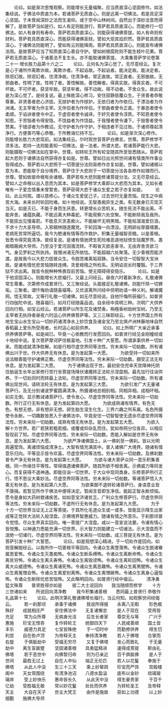 <!-- { "loadSidebar": true } -->
　　论曰。如是渐次思惟观察。则能增长无量福聚。应当质直深心坚固修作。如法集经说。于佛法中质直为本。若诸菩萨无质直心。则是远离一切佛法。若是具足深心坚固。于未曾闻深妙之法而生渴仰。或于空中山林树间。自然出于深妙法音而得解了。是故菩萨当如是行。如人有足则能游行。菩萨若具质直深心。而能修行一切佛法。如人有身则有寿命。菩萨若具质直深心。则能获得诸佛菩提。如人有命则有财利。菩萨若具质直深心。而能获得诸佛圣财。譬如大炬其焰炽然。菩萨若具质直深心。于诸佛法则能明了。譬如有云则能降雨。菩萨若具质直深心。则能宣布诸佛法雨。是故菩萨应当了知质直深心善自守护。譬如树根腐败则不能生枝叶花果。菩萨若无质直深心。于诸善法不复生长。亦不能取诸佛菩提。
大乘集菩萨学论卷第二十一
增长胜力品第十六之二
　　论曰。云何名为深心觉了。无尽意经云。复次是心于诸所作离欺诈故。离欺诈者。不起谄故。不起谄者。能决定故。能决定者。除诳幻故。除诳幻者。住清净故。住清净者。常正直故。常正直者。无邪曲故。无邪曲者。性明了故。性明了者。善悟解故。善悟解者。得真实故。得真实者。不可坏故。不可坏者。获坚牢故。获坚牢者。得不动故。得不动者。不舍众生。故此说是为深心觉了。是经复说。最上殊胜深心修习。安住寂静慈覆众生。于贤善者恭敬尊重。非贤善者悲心济拔。无捄护者为作捄护。无依归者为作依归。于漂泊者为作洲渚。无主宰者为作主宰。无伴侣者为作伴侣。于邪曲者使令正直。于暴恶者使令柔顺。于谄谀者使令中正。于虚诳者使令诚谛。于奸宄者使令淳质。不知恩者使令知恩。于苦恼者令得安隐。不饶益者为作饶益。于我慢者使令谦下。于毁訾者使令赞美。于错谬者为作教诏。无守护者为作守护。于相违者不见过咎。于诸师尊起清净行。方便善巧等心恭敬。于所教诲忆持不忘。
　　论曰。如是渐次深心修作。则能增长胜力大悲现前。如法集经云。尔时观世音菩萨白佛言。世尊。菩萨修学不须多法。若持一法则能善知一切佛法。是一法者。所谓大悲。若诸菩萨能行大悲。则能摄取一切佛法如在掌中。世尊。如转轮王所有轮宝随其所至皆悉随从。菩萨若起大悲则于诸佛法自然获得亦复如是。世尊。譬如日出光照世间诸有情类所作事业皆得成办。菩萨若以大悲照于一切菩提分法则易修作亦复如是。世尊。譬如诸根以意为本。悉能取于自分境界。菩萨住于大悲则于一切菩提分法各各修作如理而行。世尊。譬如依彼命根有余诸根。菩萨若有大悲则能修诸菩提分法。又无尽意经云。譬如人之命根以出入息而为其本。如是菩萨修学大乘即以大悲而为其本。又如长者唯有一子爱念情重未曾暂舍。菩萨获得大悲于诸众生爱之若子亦复如是。
　　论曰。此云何观。谓以慈修心。于诸众生爱犹己子。过去世时无量苦恼。现生之中病苦大海。未来长时轮回险难。如十地经说。无智愚痴异生之类。有无数身已灭现灭当灭。如是灭已。不能于身而生厌患。转更增长众苦机关。随生死流不能出离。不能弃舍。诸蕴执藏。不能远离大种毒蛇。不能观察六处空聚。不能断除我及我所。不能拔出见慢毒箭。不能息灭贪恚痴火。不能破坏无明黑暗。不能枯涸渴爱巨浪。不求十力大圣导师。入邪稠林随逐魔党。于轮回海一向漂没。无明卵谷厚膜缠裹。老病死苦常所逼切。我今为愍诸有情等而作救护。积集无量福智资粮。以是善根。皆悉令得究竟清净。彼经复说。是诸有情驰骋生死险难恶道地狱傍生琰魔罗界。愚痴暗蔽阙大导师。乃至没于爱河洄澓流转。不暇省灭欲恚害寻。无由弃舍贪欲习气。身见罗刹之所执持。我慢洲渚无所依怙。不能超越六处聚落。无少善根而能济渡。是故我今以大悲力拔彼众生。令脱苦难离垢寂静。当令安住一切智智大宝洲故。是诸有情忧悲苦恼随转连缚。贪爱桎梏之所检系。无明谄诳长时覆翳。于三界狱不求出离。我皆令脱种种怖畏现前苦恼。使无障碍得安隐乐。
　　论曰。如是于他坚固深心。则能增长大悲福行。又最上问经云。昼夜六时着新净衣。礼敬诸佛常生尊重。次第修作成普贤行。又三聚经说。头面接足礼敬诸佛。则能忏除一切罪垢。三聚者。谓忏悔劝请随喜福等。又优波离所问经中但明劝请一种义利。解诸魔网。悟无常故。又等行礼敬一切诸佛。如无尽意经说。自他忏悔所获福行。如普贤行四伽陀中说。随喜福行。如月灯经随喜品说。自余经中具明三种。次明广大供养回向行相。如宝云经云。若诸菩萨以所生花及诸焚香。栴檀香树劫树宝树。乃至无主宰者无执持者昼夜六时运心供养佛菩萨等。又三三昧耶经云。十方世界国土所有地生宝山水生宝山一切妙药诸清净水上妙饮食及诸金宝乃至北俱卢洲林藤地味自然香稻最上爱乐所受用者。长时运心如前供养。
　　论曰。如上所明广大亲近承事供养佛菩萨等。如是闻已。毕竟一心依教而行发愿回向。如普贤行经见金刚幢经或十地经中说。复次菩萨摩诃萨住极喜地。引发十种广大誓愿。所谓承事供养一切如来。而能成就清净胜解。如是行相尽虚空界同等法性。穷未来际一切劫数。所有诸佛出兴于世。作大供养无有休息。是为发起第一大愿。
　　为欲受持一切如来所说法眼善能守护诸佛正教。尽虚空界同等法性。穷未来际一切劫数。摄受正法无有休息。是为发起第二大愿。
　　为于诸佛出现于世。最初安住兜率天宫降神托阴住胎诞生长年出家修行苦行坐菩提场降伏诸魔转正法轮示涅盘相。最先加行往诣供养。于一切处同时而转最上法轮。尽虚空界同等法性。穷未来际一切劫数。所有诸佛出现世间。请转法轮无有休息。是为发起第三大愿。
　　为欲引发广大无量诸菩萨行。及无分别诸波罗蜜圆满清净。所摄诸地总相别相。同相异相。成相坏相。如实无倒。显示教诫诸菩萨行。使令发心。尽虚空界同等法性。穷未来际一切劫数。所行正行无有休息。是为发起第四大愿。
　　为欲成熟诸有情界。有色无色。有想无想。非有想非无想。卵生胎生湿生化生。三界六趣之所系属。名色所摄使令永断。一切趣数皆悉入于诸佛法中。毕竟安住一切智智使无遗余尽虚空界同等法性。穷未来际一切劫数。成熟有情无有休息。是为发起第五大愿。
　　为欲入解十方世界。若广若狭若粗若细。或覆或仰杂乱而住。犹如帝网分位各异。以相应智现前了知。尽虚空界同等法性。穷未来际一切劫数。悉能入解如是世界无有休息。是为发起第六大愿。
　　为欲严净诸佛国土。从一佛刹至一佛刹。皆以光明周遍莹饰。离诸烦恼成清净土。大智有情充满其中。普入诸佛广大境界。随诸有情意乐归向。平等显示皆令欢喜。尽虚空界同等法性。穷未来际一切劫数。及佛刹数普令严净无有休息。是为发起第七大愿。
　　为欲与诸大菩萨众同一意乐积集善根。同一所缘住平等性。常得值遇诸佛菩萨。随其所欲不相舍离。示佛威力等同发心。而复获得不退神通。即能往诣一切世界。于大众中现同类身。乐修菩萨所行正行。悟不思议大乘妙法。尽虚空界同等法性。穷未来际一切劫数。等诸菩萨悟入大乘无有休息。是为发起第八大愿。
　　为欲乘御不退转轮诸菩萨行。身语意业皆不唐捐。若暂见所作于佛法中便得决定。暂闻言音即生净信。能起正智永断烦恼。愿令是身如大药树救诸疾苦。如如意宝济诸贫乏。广利众生修菩萨行。尽虚空界同等法性。穷未来际一切劫数。不虚所行无有休息。是为发起第九大愿。
　　为于十方一切世界当证无上正等菩提。于其所化毛道众生或一或多。皆能显示降生出家成等正觉转大法轮入般涅盘。示佛境界智惠威力。随诸有情之所意乐。于刹那顷普令觉悟。尽众生界真实回向。唯一菩提广大涅盘。咸以一音宣说法要。令诸有情心皆悦豫。以神通力悉能充满一切世界。示大智力则能建立一切诸法。示大涅盘而不泯绝一切诸行。尽虚空界同等法性。穷未来际一切劫数。成三菩提无有休息。是为菩萨引发十种广大誓愿。
　　论曰。如是观想深心精进。于一切处作是回向。如观音解脱经云。以我所作一切善根平等回向。令诸众生离堕落怖。令诸众生脱诸眷属恩爱怖。令诸众生灭愚痴怖。令诸众生断系缚怖。令诸众生离断命怖。令诸众生离贫穷怖。令诸众生离夭寿怖。令诸众生离毁谤怖。令诸众生离轮回怖。令诸众生离大众威德怖。令诸众生离诸死怖。令诸众生离恶趣怖。令诸众生离黑闇怖。令诸众生离冤憎会怖。令诸众生离爱别离怖。令诸众生离憎嫉怖。令诸众生离身心逼恼怖。令诸众生断除忧悲苦恼怖。又此略明回向。如普贤行经中偈云。
　　清净勇猛文殊尊　　普贤胜得亦如是
　　彼二大士说回向　　我当随顺而修学
　　十方三世诸如来　　所说回向清净教
　　我今积集诸善根　　悉同最上普贤行
恭敬作礼品第十七
　　论曰。此明次第礼敬诸佛增长福行。当云何知。如观察世间经偈云。
　　若一刹那顷　　承事于诸佛
　　我说所得报　　永离八无暇
　　形色极殊好　　成就相庄严
　　安住佛法中　　无复诸懈怠
　　是人于现在　　受用皆充足
　　常为众所尊　　无病身光洁
　　后生长者家　　尊崇无与等
　　广兴于惠施　　珍宝无悭吝
　　复作转轮王　　统御四天下
　　人民咸善顺　　国土皆丰乐
　　威德力具足　　七宝皆殊绝
　　于一切时中　　而勤修供养
　　得生忉利宫　　自在弥卢顶
　　为帝释天主　　奉持清净教
　　若人于佛塔　　合掌而右旋
　　于俱胝劫中　　受福无穷尽
　　又复于佛塔　　发心而致礼
　　于无量劫中　　离生盲跛躄
　　坚固诸善根　　具勇猛精进
　　速得成菩提　　斯由礼佛塔
　　若于恶世中　　向佛暂归命
　　则为已亲近　　百千俱胝佛
　　是人于世间　　最胜无过上
　　自在人中仙　　端正无伦匹
　　若人以花鬘　　奉施于佛塔
　　从此人中没　　生三十三天
　　乘上妙辇舆　　珍宝而严饰
　　宫殿楼阁中　　天女常围绕
　　有清净池沼　　八德水盈溢
　　底布以金砂　　琉璃玻璃岸
　　受上妙快乐　　惠命皆长久
　　从此天中没　　得生豪贵家
　　于百千亿劫　　受胜福无极
　　常以妙花鬘　　处处而供养
　　为转轮圣王　　及帝释天主
　　大自在天子　　世主大梵王
　　由作是施故　　获如上功德
　　以上妙细氎　　施佛大导师
